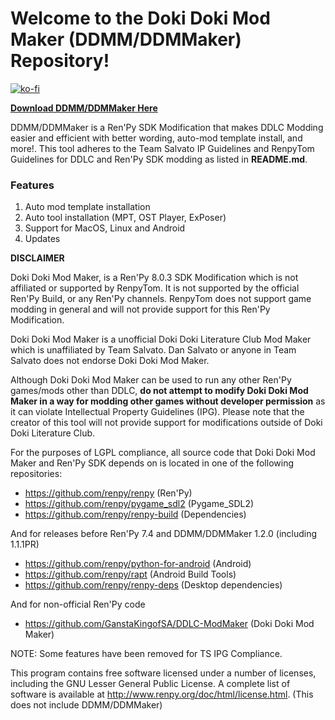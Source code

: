 # Welcome to the Doki Doki Mod Maker (DDMM/DDMMaker) Repository!

[![ko-fi](https://www.ko-fi.com/img/githubbutton_sm.svg)](https://ko-fi.com/K3K22K8SU)

**[Download DDMM/DDMMaker Here](https://github.com/GanstaKingofSA/DDLC-ModMaker/releases)**

DDMM/DDMMaker is a Ren'Py SDK Modification that makes DDLC Modding easier and efficient with better wording, auto-mod template install, and more!. This tool adheres to the Team Salvato IP Guidelines and RenpyTom Guidelines for DDLC and Ren'Py SDK modding as listed in **README.md**.

### **Features**

1. Auto mod template installation
2. Auto tool installation (MPT, OST Player, ExPoser)
3. Support for MacOS, Linux and Android
4. Updates

**DISCLAIMER**

Doki Doki Mod Maker, is a Ren'Py 8.0.3 SDK Modification which is not affiliated or supported by RenpyTom. It is not supported by the official Ren'Py Build, or any Ren'Py channels. RenpyTom does not support game modding in general and will not provide support for this Ren'Py Modification.

Doki Doki Mod Maker is a unofficial Doki Doki Literature Club Mod Maker which is unaffiliated by Team Salvato. Dan Salvato or anyone in Team Salvato does not endorse Doki Doki Mod Maker.

Although Doki Doki Mod Maker can be used to run any other Ren'Py games/mods other than DDLC, **do not attempt to modify Doki Doki Mod Maker in a way for modding other games without developer permission** as it can violate Intellectual Property Guidelines (IPG). Please note that the creator of this tool will not provide support for modifications outside of Doki Doki Literature Club.

For the purposes of LGPL compliance, all source code that Doki Doki Mod Maker and Ren'Py SDK depends
on is located in one of the following repositories:

- https://github.com/renpy/renpy (Ren'Py)
- https://github.com/renpy/pygame_sdl2 (Pygame_SDL2)
- https://github.com/renpy/renpy-build (Dependencies)

And for releases before Ren'Py 7.4 and DDMM/DDMMaker 1.2.0 (including 1.1.1PR)

- https://github.com/renpy/python-for-android (Android)
- https://github.com/renpy/rapt (Android Build Tools)
- https://github.com/renpy/renpy-deps (Desktop dependencies)

And for non-official Ren'Py code

- https://github.com/GanstaKingofSA/DDLC-ModMaker (Doki Doki Mod Maker)

NOTE: Some features have been removed for TS IPG Compliance.

This program contains free software licensed under a number of licenses, including the GNU Lesser General Public License. A complete list of software is available at http://www.renpy.org/doc/html/license.html.
(This does not include DDMM/DDMMaker)
